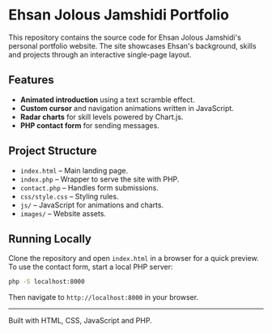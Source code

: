 # Ehsan Jolous Jamshidi Portfolio

This repository contains the source code for Ehsan Jolous Jamshidi's personal portfolio website. The site showcases Ehsan's background, skills and projects through an interactive single-page layout.

## Features
- **Animated introduction** using a text scramble effect.
- **Custom cursor** and navigation animations written in JavaScript.
- **Radar charts** for skill levels powered by Chart.js.
- **PHP contact form** for sending messages.

## Project Structure
- `index.html` – Main landing page.
- `index.php` – Wrapper to serve the site with PHP.
- `contact.php` – Handles form submissions.
- `css/style.css` – Styling rules.
- `js/` – JavaScript for animations and charts.
- `images/` – Website assets.

## Running Locally
Clone the repository and open `index.html` in a browser for a quick preview. To use the contact form, start a local PHP server:

```bash
php -S localhost:8000
```

Then navigate to `http://localhost:8000` in your browser.

---
Built with HTML, CSS, JavaScript and PHP.
